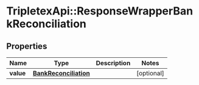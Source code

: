 # TripletexApi::ResponseWrapperBankReconciliation

## Properties
Name | Type | Description | Notes
------------ | ------------- | ------------- | -------------
**value** | [**BankReconciliation**](BankReconciliation.md) |  | [optional] 


